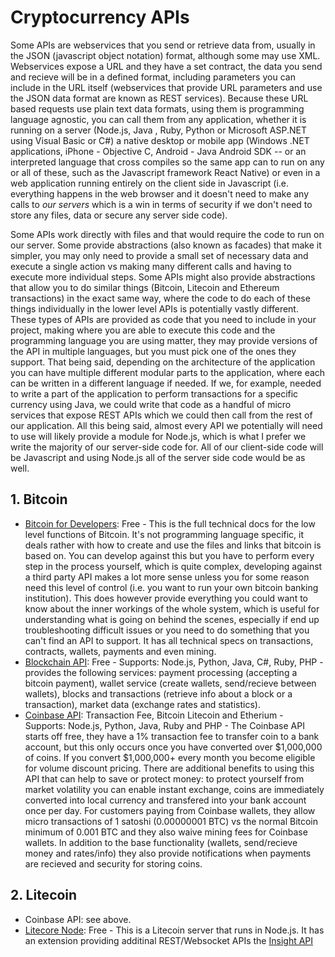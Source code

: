 # Cryptocurrency APIs

Some APIs are webservices that you send or retrieve data from, usually in the JSON (javascript object notation) format, although some may use XML. Webservices expose a URL and they have a set contract, the data you send and recieve will be in a defined format, including parameters you can include in the URL itself (webservices that provide URL parameters and use the JSON data format are known as REST services). Because these URL based requests use plain text data formats, using them is programming language agnostic, you can call them from any application, whether it is running on a server (Node.js, Java , Ruby, Python or Microsoft ASP.NET using Visual Basic or C#) a native desktop or mobile app (Windows .NET applications, iPhone - Objective C, Android - Java Android SDK -- or an interpreted language that cross compiles so the same app can to run on any or all of these, such as the Javascript framework React Native) or even in a web application running entirely on the client side in Javascript (i.e. everything happens in the web browser and it doesn't need to make any calls to *our servers* which is a win in terms of security if we don't need to store any files, data or secure any server side code).

Some APIs work directly with files and that would require the code to run on our server. Some provide abstractions (also known as facades) that make it simpler, you may only need to provide a small set of necessary data and execute a single action vs making many different calls and having to execute more individual steps. Some APIs might also provide abstractions that allow you to do similar things (Bitcoin, Litecoin and Ethereum transactions) in the exact same way, where the code to do each of these things individually in the lower level APIs is potentially vastly different. These types of APIs are provided as code that you need to include in your project, making where you are able to execute this code and the programming language you are using matter, they may provide versions of the API in multiple languages, but you must pick one of the ones they support. That being said, depending on the architecture of the application you can have multiple different modular parts to the application, where each can be written in a different language if needed. If we, for example, needed to write a part of the application to perform transactions for a specific currency using Java, we could write that code as a handful of micro services that expose REST APIs which we could then call from the rest of our application. All this being said, almost every API we potentially will need to use will likely provide a module for Node.js, which is what I prefer we write the majority of our server-side code for. All of our client-side code will be Javascript and using Node.js all of the server side code would be as well.

## 1. Bitcoin

* [Bitcoin for Developers](https://bitcoin.org/en/bitcoin-for-developers): Free - This is the full technical docs for the low level functions of Bitcoin. It's not programming language specific, it deals rather with how to create and use the files and links that bitcoin is based on. You can develop against this but you have to perform every step in the process yourself, which is quite complex, developing against a third party API makes a lot more sense unless you for some reason need this level of control (i.e. you want to run your own bitcoin banking institution). This does however provide everything you could want to know about the inner workings of the whole system, which is useful for understanding what is going on behind the scenes, especially if end up troubleshooting difficult issues or you need to do something that you can't find an API to support. It has all technical specs on transactions, contracts, wallets, payments and even mining.
* [Blockchain API](https://blockchain.info/api): Free - Supports: Node.js, Python, Java, C#, Ruby, PHP - provides the following services: payment processing (accepting a bitcoin payment), wallet service (create wallets, send/recieve between wallets), blocks and transactions (retrieve info about a block or a transaction), market data (exchange rates and statistics).
* [Coinbase API](https://developers.coinbase.com/): Transaction Fee, Bitcoin Litecoin and Etherium - Supports: Node.js, Python, Java, Ruby and PHP - The Coinbase API starts off free, they have a 1% transaction fee to transfer coin to a bank account, but this only occurs once you have converted over $1,000,000 of coins. If you convert $1,000,000+ every month you become eligible for volume discount pricing. There are additional benefits to using this API that can help to save or protect money: to protect yourself from market volatility you can enable instant exchange, coins are immediately converted into local currency and transfered into your bank account once per day. For customers paying from Coinbase wallets, they allow micro transactions of 1 satoshi (0.00000001 BTC) vs the normal Bitcoin minimum of 0.001 BTC and they also waive mining fees for Coinbase wallets. In addition to the base functionality (wallets, send/recieve money and rates/info) they also provide notifications when payments are recieved and security for storing coins.

## 2. Litecoin

* Coinbase API: see above.
* [Litecore Node](https://github.com/litecoin-project/litecore-node): Free - This is a Litecoin server that runs in Node.js.  It has an extension providing additinal REST/Websocket APIs the [Insight API](https://github.com/litecoin-project/insight-lite-api) 
